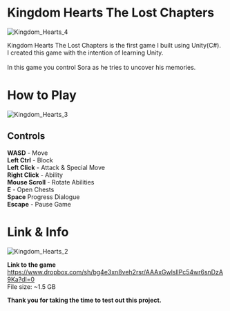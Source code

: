 # Kingdom Hearts The Lost Chapters

![Kingdom_Hearts_4](https://user-images.githubusercontent.com/115983223/200136614-f0ec2da4-28de-437f-a597-98fe5324c2a1.gif)

Kingdom Hearts The Lost Chapters is the first game I built using Unity(C#).</br> 
I created this game with the intention of learning Unity.</br>  
In this game you control Sora as he tries to uncover his memories.</br> 

# How to Play

![Kingdom_Hearts_3](https://user-images.githubusercontent.com/115983223/200136620-9cb736ed-da8a-4dd2-8282-4e01aebda0a3.gif)

## Controls

**WASD** - Move</br> 
**Left Ctrl** - Block</br> 
**Left Click** - Attack & Special Move</br> 
**Right Click** - Ability</br> 
**Mouse Scroll** - Rotate Abilities</br> 
**E** - Open Chests</br> 
**Space** Progress Dialogue</br> 
**Escape** - Pause Game</br> 

# Link & Info

![Kingdom_Hearts_2](https://user-images.githubusercontent.com/115983223/200136893-dd398746-5464-4c84-8782-f0b72546b644.gif)

**Link to the game**</br> 
https://www.dropbox.com/sh/bg4e3xn8veh2rsr/AAAxGwlsllPc54wr6snDzA9Ka?dl=0</br> 
File size: ~1.5 GB</br> 

**Thank you for taking the time to test out this project.**

